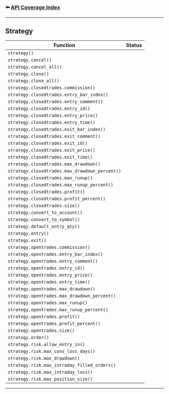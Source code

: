 ### ⬅️ [API Coverage Index](../api-coverage.md)

---

## Strategy

| Function                                       | Status |
| ---------------------------------------------- | ------ |
| `strategy()`                                   |        |
| `strategy.cancel()`                            |        |
| `strategy.cancel_all()`                        |        |
| `strategy.close()`                             |        |
| `strategy.close_all()`                         |        |
| `strategy.closedtrades.commission()`           |        |
| `strategy.closedtrades.entry_bar_index()`      |        |
| `strategy.closedtrades.entry_comment()`        |        |
| `strategy.closedtrades.entry_id()`             |        |
| `strategy.closedtrades.entry_price()`          |        |
| `strategy.closedtrades.entry_time()`           |        |
| `strategy.closedtrades.exit_bar_index()`       |        |
| `strategy.closedtrades.exit_comment()`         |        |
| `strategy.closedtrades.exit_id()`              |        |
| `strategy.closedtrades.exit_price()`           |        |
| `strategy.closedtrades.exit_time()`            |        |
| `strategy.closedtrades.max_drawdown()`         |        |
| `strategy.closedtrades.max_drawdown_percent()` |        |
| `strategy.closedtrades.max_runup()`            |        |
| `strategy.closedtrades.max_runup_percent()`    |        |
| `strategy.closedtrades.profit()`               |        |
| `strategy.closedtrades.profit_percent()`       |        |
| `strategy.closedtrades.size()`                 |        |
| `strategy.convert_to_account()`                |        |
| `strategy.convert_to_symbol()`                 |        |
| `strategy.default_entry_qty()`                 |        |
| `strategy.entry()`                             |        |
| `strategy.exit()`                              |        |
| `strategy.opentrades.commission()`             |        |
| `strategy.opentrades.entry_bar_index()`        |        |
| `strategy.opentrades.entry_comment()`          |        |
| `strategy.opentrades.entry_id()`               |        |
| `strategy.opentrades.entry_price()`            |        |
| `strategy.opentrades.entry_time()`             |        |
| `strategy.opentrades.max_drawdown()`           |        |
| `strategy.opentrades.max_drawdown_percent()`   |        |
| `strategy.opentrades.max_runup()`              |        |
| `strategy.opentrades.max_runup_percent()`      |        |
| `strategy.opentrades.profit()`                 |        |
| `strategy.opentrades.profit_percent()`         |        |
| `strategy.opentrades.size()`                   |        |
| `strategy.order()`                             |        |
| `strategy.risk.allow_entry_in()`               |        |
| `strategy.risk.max_cons_loss_days()`           |        |
| `strategy.risk.max_drawdown()`                 |        |
| `strategy.risk.max_intraday_filled_orders()`   |        |
| `strategy.risk.max_intraday_loss()`            |        |
| `strategy.risk.max_position_size()`            |        |

---
